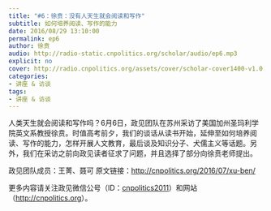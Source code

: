 ```yaml
---
title: "#6：徐贲：没有人天生就会阅读和写作"
subtitle: 如何培养阅读、写作的能力
date: 2016/08/29 13:10:00
permalink: ep6
author: 徐贲
audio: http://radio-static.cnpolitics.org/scholar/audio/ep6.mp3
explicit: no
cover: http://radio.cnpolitics.org/assets/cover/scholar-cover1400-v1.0.jpg
categories:
- 讲座 & 访谈
tags:
- 讲座 & 访谈
---
```


人类天生就会阅读和写作吗？6月6日，政见团队在苏州采访了美国加州圣玛利学院英文系教授徐贲。时值高考前夕，我们的谈话从读书开始，延伸至如何培养阅读、写作的能力，怎样开展人文教育，最后谈及知识分子、犬儒主义等话题。另外，我们在采访之前向政见读者征求了问题，并且选择了部分向徐贲老师提出。

政见团队成员：王菁、聂可
原文链接：http://cnpolitics.org/2016/07/xu-ben/

更多内容请关注政见微信公号（ID：[cnpolitics2011](http://open.weixin.qq.com/qr/code/?username=cnpolitics2011)）和网站（<http://cnpolitics.org>）。
